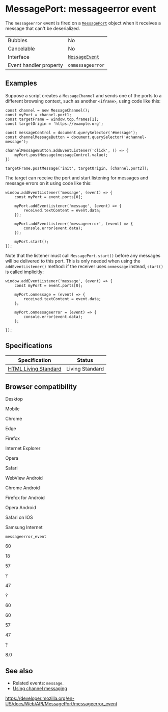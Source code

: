 MessagePort: messageerror event
===============================

The `messageerror` event is fired on a [`MessagePort`](../messageport) object when it receives a message that can't be deserialized.

<table><tbody><tr class="odd"><td>Bubbles</td><td>No</td></tr><tr class="even"><td>Cancelable</td><td>No</td></tr><tr class="odd"><td>Interface</td><td><a href="../messageevent"><code>MessageEvent</code></a></td></tr><tr class="even"><td>Event handler property</td><td><code>onmessageerror</code></td></tr></tbody></table>

Examples
--------

Suppose a script creates a `MessageChannel` and sends one of the ports to a different browsing context, such as another `<iframe>`, using code like this:

    const channel = new MessageChannel();
    const myPort = channel.port1;
    const targetFrame = window.top.frames[1];
    const targetOrigin = 'https://example.org';

    const messageControl = document.querySelector('#message');
    const channelMessageButton = document.querySelector('#channel-message');

    channelMessageButton.addEventListener('click', () => {
        myPort.postMessage(messageControl.value);
    })

    targetFrame.postMessage('init', targetOrigin, [channel.port2]);

The target can receive the port and start listening for messages and message errors on it using code like this:

    window.addEventListener('message', (event) => {
        const myPort = event.ports[0];

        myPort.addEventListener('message', (event) => {
            received.textContent = event.data;
        });

        myPort.addEventListener('messageerror', (event) => {
            console.error(event.data);
        });

        myPort.start();
    });

Note that the listener must call `MessagePort.start()` before any messages will be delivered to this port. This is only needed when using the `addEventListener()` method: if the receiver uses `onmessage` instead, `start()` is called implicitly:

    window.addEventListener('message', (event) => {
        const myPort = event.ports[0];

        myPort.onmessage = (event) => {
            received.textContent = event.data;
        };

        myPort.onmessageerror = (event) => {
            console.error(event.data);
        };

    });

Specifications
--------------

<table><thead><tr class="header"><th>Specification</th><th>Status</th></tr></thead><tbody><tr class="odd"><td><a href="https://html.spec.whatwg.org/multipage/indices.html#event-messageerror">HTML Living Standard</a></td><td><span class="spec-living">Living Standard</span></td></tr></tbody></table>

Browser compatibility
---------------------

Desktop

Mobile

Chrome

Edge

Firefox

Internet Explorer

Opera

Safari

WebView Android

Chrome Android

Firefox for Android

Opera Android

Safari on IOS

Samsung Internet

`messageerror_event`

60

18

57

?

47

?

60

60

57

47

?

8.0

See also
--------

-   Related events: `message`.
-   [Using channel messaging](../channel_messaging_api/using_channel_messaging)

<a href="https://developer.mozilla.org/en-US/docs/Web/API/MessagePort/messageerror_event" class="_attribution-link">https://developer.mozilla.org/en-US/docs/Web/API/MessagePort/messageerror_event</a>
